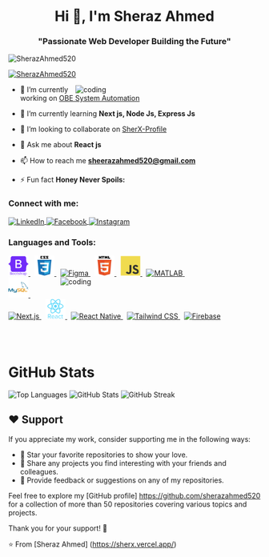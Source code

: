 <h1 align="center">Hi 👋, I'm Sheraz Ahmed</h1>
<h3 align="center">"Passionate Web Developer Building the Future"</h3>


<p align="left"> <img src="https://komarev.com/ghpvc/?username=sherazahmed520&label=Profile%20views&color=0e75b6&style=flat" alt="SherazAhmed520" /> </p>

<p align="left"> <a href="https://github.com/ryo-ma/github-profile-trophy"><img src="https://github-profile-trophy.vercel.app/?username=sherazahmed520" alt="SherazAhmed520" /></a> </p>
  <img align="right" alt="coding" width="370" src="https://user-images.githubusercontent.com/74038190/229223263-cf2e4b07-2615-4f87-9c38-e37600f8381a.gif" />



- 🔭 I’m currently working on [OBE System Automation](https://obesystem.netlify.app/)

- 🌱 I’m currently learning **Next js, Node Js, Express Js**

- 👯 I’m looking to collaborate on [SherX-Profile](https://sherx.vercel.app/)

- 💬 Ask me about **React js**

- 📫 How to reach me **sheerazahmed520@gmail.com**

- ⚡ Fun fact **Honey Never Spoils:**

<h3 align="left">Connect with me:</h3>
<p align="left">
  <a href="https://www.linkedin.com/in/sheraz-ahmed-44a1a6200/" target="_blank" rel="noreferrer">
    <img align="center" src="https://raw.githubusercontent.com/rahuldkjain/github-profile-readme-generator/master/src/images/icons/Social/linked-in-alt.svg" alt="LinkedIn" height="30" width="40" />
  </a> 
  <a href="https://web.facebook.com/sherazahmedpathan" target="_blank" rel="noreferrer">
    <img align="center" src="https://raw.githubusercontent.com/rahuldkjain/github-profile-readme-generator/master/src/images/icons/Social/facebook.svg" alt="Facebook" height="30" width="40" />
  </a> 
  <a href="https://www.instagram.com/sherazs520/?igshid=MTNiYzNiMzkwZA%3D%3D" target="_blank" rel="noreferrer">
    <img align="center" src="https://raw.githubusercontent.com/rahuldkjain/github-profile-readme-generator/master/src/images/icons/Social/instagram.svg" alt="Instagram" height="30" width="40" />
  </a> 
 
</p>


<h3 align="left">Languages and Tools:</h3>
<p align="left">
  <a href="https://getbootstrap.com" target="_blank" rel="noreferrer">
    <img src="https://raw.githubusercontent.com/devicons/devicon/master/icons/bootstrap/bootstrap-plain-wordmark.svg" alt="Bootstrap" width="40" height="40"/>
  </a> &nbsp;
  <a href="https://www.w3schools.com/css/" target="_blank" rel="noreferrer">
    <img src="https://raw.githubusercontent.com/devicons/devicon/master/icons/css3/css3-original-wordmark.svg" alt="CSS3" width="40" height="40"/>
  </a> &nbsp;
  <a href="https://www.figma.com/" target="_blank" rel="noreferrer">
    <img src="https://www.vectorlogo.zone/logos/figma/figma-icon.svg" alt="Figma" width="40" height="40"/>
  </a> &nbsp;
  <a href="https://www.w3.org/html/" target="_blank" rel="noreferrer">
    <img src="https://raw.githubusercontent.com/devicons/devicon/master/icons/html5/html5-original-wordmark.svg" alt="HTML5" width="40" height="40"/>
  </a> &nbsp;
  <a href="https://developer.mozilla.org/en-US/docs/Web/JavaScript" target="_blank" rel="noreferrer">
    <img src="https://raw.githubusercontent.com/devicons/devicon/master/icons/javascript/javascript-original.svg" alt="JavaScript" width="40" height="40"/>
  </a> &nbsp;
  <a href="https://www.mathworks.com/" target="_blank" rel="noreferrer">
    <img src="https://upload.wikimedia.org/wikipedia/commons/2/21/Matlab_Logo.png" alt="MATLAB" width="40" height="40"/>
  </a> &nbsp;
  <img align="right" alt="coding" width="400" src="https://user-images.githubusercontent.com/74038190/213910845-af37a709-8995-40d6-be59-724526e3c3d7.gif" />
  <br/>
  <a href="https://www.mysql.com/" target="_blank" rel="noreferrer">
    <img src="https://raw.githubusercontent.com/devicons/devicon/master/icons/mysql/mysql-original-wordmark.svg" alt="MySQL" width="40" height="40"/>
  </a> &nbsp;
  <a href="https://nextjs.org/" target="_blank" rel="noreferrer">
    <img src="https://cdn.worldvectorlogo.com/logos/nextjs-2.svg" alt="Next.js" width="40" height="40"/>
  </a> &nbsp;
  <a href="https://reactjs.org/" target="_blank" rel="noreferrer">
    <img src="https://raw.githubusercontent.com/devicons/devicon/master/icons/react/react-original-wordmark.svg" alt="React" width="40" height="40"/>
  </a> &nbsp;
  <a href="https://reactnative.dev/" target="_blank" rel="noreferrer">
    <img src="https://reactnative.dev/img/header_logo.svg" alt="React Native" width="40" height="40"/>
  </a> &nbsp;
  <a href="https://tailwindcss.com/" target="_blank" rel="noreferrer">
    <img src="https://www.vectorlogo.zone/logos/tailwindcss/tailwindcss-icon.svg" alt="Tailwind CSS" width="40" height="40"/>
  </a> &nbsp;
  <a href="https://firebase.google.com/" target="_blank" rel="noreferrer">
    <img src="https://www.vectorlogo.zone/logos/firebase/firebase-icon.svg" alt="Firebase" width="40" height="40"/>
  </a>
</p><br/><br/>


# GitHub Stats

![Top Languages](https://github-readme-stats.vercel.app/api/top-langs/?username=SherazAhmed520&layout=compact&theme=radical)
![GitHub Stats](https://github-readme-stats.vercel.app/api?username=SherazAhmed520&show_icons=true&count_private=true&hide=contribs&theme=onedark)
![GitHub Streak](https://github-readme-streak-stats.herokuapp.com/?user=SherazAhmed520&theme=onedark)


## ❤️ Support

If you appreciate my work, consider supporting me in the following ways:

- 🌟 Star your favorite repositories to show your love.
- 📢 Share any projects you find interesting with your friends and colleagues.
- 💬 Provide feedback or suggestions on any of my repositories.

Feel free to explore my [GitHub profile] https://github.com/sherazahmed520 for a collection of more than 50 repositories covering various topics and projects.

Thank you for your support! 🙌

⭐️ From [Sheraz Ahmed] (https://sherx.vercel.app/)
